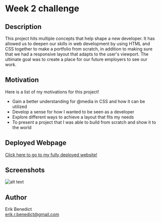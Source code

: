# Week 2 challenge

## Description

This project hits multiple concepts that help shape a new developer. It has allowed us to deepen our skills in web development by using HTML and CSS together to make a portfolio from scratch, in addition to making sure that we had a responsive layout that adapts to the user's viewport. The ultimate goal was to create a place for our future employers to see our work.

## Motivation

Here is a list of my motivations for this project!

- Gain a better understanding for @media in CSS and how it can be utilized
- Develop a sense for how I wanted to be seen as a developer
- Explore different ways to achieve a layout that fits my needs
- To present a project that I was able to build from scratch and show it to the world

## Deployed Webpage

[Click here to go to my fully deployed website!](https://erikbenedict.github.io/portfolio/)

## Screenshots

![alt text](./assets/images/screenshot.png)

## Author

Erik Benedict <br/>
erik.r.benedict@gmail.com
